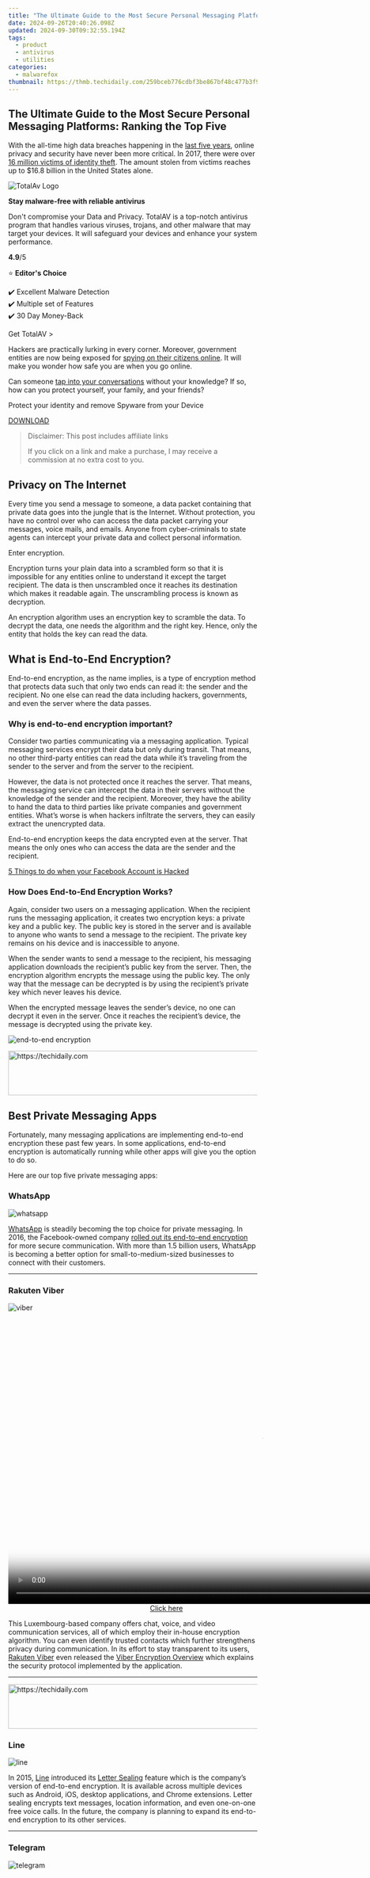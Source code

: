 ```yaml
---
title: "The Ultimate Guide to the Most Secure Personal Messaging Platforms: Ranking the Top Five"
date: 2024-09-26T20:40:26.098Z
updated: 2024-09-30T09:32:55.194Z
tags:
  - product
  - antivirus
  - utilities
categories:
  - malwarefox
thumbnail: https://thmb.techidaily.com/259bceb776cdbf3be867bf48c477b3f9885a0b2e906117f4f6cafe9378e4fe6f.jpg
---
```


## The Ultimate Guide to the Most Secure Personal Messaging Platforms: Ranking the Top Five

With the all-time high data breaches happening in the [last five years](https://www.techrepublic.com/article/the-year-2018-was-the-second-most-active-year-on-record-for-data-breaches-report-says/), online privacy and security have never been more critical. In 2017, there were over [16 million victims of identity theft](https://www.iii.org/fact-statistic/facts-statistics-identity-theft-and-cybercrime). The amount stolen from victims reaches up to $16.8 billion in the United States alone.

![TotalAv Logo](https://www.malwarefox.com/wp-content/uploads/2024/02/totalav-svg.webp "totalav-svg")

**Stay malware-free with reliable antivirus**

Don't compromise your Data and Privacy. TotalAV is a top-notch antivirus program that handles various viruses, trojans, and other malware that may target your devices. It will safeguard your devices and enhance your system performance.

**4.9**/5

⭐ **Editor's Choice**

✔️ Excellent Malware Detection  
✔️ Multiple set of Features  
✔️ 30 Day Money-Back

[](https://tools.techidaily.com/malwarefox/products/) Get TotalAV > 

Hackers are practically lurking in every corner. Moreover, government entities are now being exposed for [spying on their citizens online](https://www.amnestyusa.org/unfollowme-5-reasons-we-should-all-be-concerned-about-government-surveillance/). It will make you wonder how safe you are when you go online.

Can someone [tap into your conversations](https://tools.techidaily.com/malwarefox/products/) without your knowledge? If so, how can you protect yourself, your family, and your friends?

Protect your identity and remove Spyware from your Device

[DOWNLOAD](https://tools.techidaily.com/malwarefox/products/) 

>  Disclaimer: This post includes affiliate links
>
>  If you click on a link and make a purchase, I may receive a commission at no extra cost to you.
>

## Privacy on The Internet

Every time you send a message to someone, a data packet containing that private data goes into the jungle that is the Internet. Without protection, you have no control over who can access the data packet carrying your messages, voice mails, and emails. Anyone from cyber-criminals to state agents can intercept your private data and collect personal information.

Enter encryption.

Encryption turns your plain data into a scrambled form so that it is impossible for any entities online to understand it except the target recipient. The data is then unscrambled once it reaches its destination which makes it readable again. The unscrambling process is known as decryption.

An encryption algorithm uses an encryption key to scramble the data. To decrypt the data, one needs the algorithm and the right key. Hence, only the entity that holds the key can read the data.

## What is End-to-End Encryption?

End-to-end encryption, as the name implies, is a type of encryption method that protects data such that only two ends can read it: the sender and the recipient. No one else can read the data including hackers, governments, and even the server where the data passes.

### Why is end-to-end encryption important?

Consider two parties communicating via a messaging application. Typical messaging services encrypt their data but only during transit. That means, no other third-party entities can read the data while it’s traveling from the sender to the server and from the server to the recipient.

However, the data is not protected once it reaches the server. That means, the messaging service can intercept the data in their servers without the knowledge of the sender and the recipient. Moreover, they have the ability to hand the data to third parties like private companies and government entities. What’s worse is when hackers infiltrate the servers, they can easily extract the unencrypted data.

End-to-end encryption keeps the data encrypted even at the server. That means the only ones who can access the data are the sender and the recipient.

[5 Things to do when your Facebook Account is Hacked](https://tools.techidaily.com/malwarefox/products/)

### How Does End-to-End Encryption Works?

Again, consider two users on a messaging application. When the recipient runs the messaging application, it creates two encryption keys: a private key and a public key. The public key is stored in the server and is available to anyone who wants to send a message to the recipient. The private key remains on his device and is inaccessible to anyone.

When the sender wants to send a message to the recipient, his messaging application downloads the recipient’s public key from the server. Then, the encryption algorithm encrypts the message using the public key. The only way that the message can be decrypted is by using the recipient’s private key which never leaves his device.

When the encrypted message leaves the sender’s device, no one can decrypt it even in the server. Once it reaches the recipient’s device, the message is decrypted using the private key.

![end-to-end encryption](https://www.malwarefox.com/wp-content/uploads/2019/04/End-to-end-encryption.png)

<!-- affiliate ads begin -->
<a href="https://aligracehair.sjv.io/c/5597632/2006933/19272" target="_top" id="2006933">
  <img src="//a.impactradius-go.com/display-ad/19272-2006933" border="0" alt="https://techidaily.com" width="728" height="90"/>
</a>
<img height="0" width="0" src="https://aligracehair.sjv.io/i/5597632/2006933/19272" style="position:absolute;visibility:hidden;" border="0" />
<!-- affiliate ads end -->

## Best Private Messaging Apps

Fortunately, many messaging applications are implementing end-to-end encryption these past few years. In some applications, end-to-end encryption is automatically running while other apps will give you the option to do so.

Here are our top five private messaging apps:

### **WhatsApp**

![whatsapp](https://www.malwarefox.com/wp-content/uploads/2019/04/whatsapp.png)

[WhatsApp](https://www.whatsapp.com/) is steadily becoming the top choice for private messaging. In 2016, the Facebook-owned company [rolled out its end-to-end encryption](https://techcrunch.com/2016/04/05/whatsapp-completes-end-to-end-encryption-rollout/) for more secure communication. With more than 1.5 billion users, WhatsApp is becoming a better option for small-to-medium-sized businesses to connect with their customers.

---

### **Rakuten Viber**

![viber](https://www.malwarefox.com/wp-content/uploads/2019/04/viber.png)

<!-- affiliate ads begin -->
<span id="1155462">
					<video width="1024" height="576" style="cursor:pointer"
           poster="//a.impactradius-go.com/display-clicktoplayimage/1155462.png"
           onclick="if(!this.playClicked){this.play();this.setAttribute('controls',true);this.playClicked=true;}">
	   <source src="//a.impactradius-go.com/display-ad/14559-1155462">
	   <img src="//a.impactradius-go.com/display-clicktoplayimage/1155462.png" style="border: none; height: 100%; width: 100%; object-fit: contain">
	</video>
	<div style="width:640px;text-align:center"><a href="javascript:window.open(decodeURIComponent('https%3A%2F%2Fpropmoneyinc.pxf.io%2Fc%2F5597632%2F1155462%2F14559'), '_blank');void(0);">Click here</a></div>
</span>
<img height="0" width="0" src="https://imp.pxf.io/i/5597632/1155462/14559" style="position:absolute;visibility:hidden;" border="0" />
<!-- affiliate ads end -->

This Luxembourg-based company offers chat, voice, and video communication services, all of which employ their in-house encryption algorithm. You can even identify trusted contacts which further strengthens privacy during communication. In its effort to stay transparent to its users, [Rakuten Viber](https://www.viber.com/) even released the [Viber Encryption Overview](https://www.viber.com/app/uploads/Viber-Encryption-Overview.pdf) which explains the security protocol implemented by the application.

---

<!-- affiliate ads begin -->
<a href="https://appsumo.8odi.net/c/5597632/2130871/7443" target="_top" id="2130871">
  <img src="//a.impactradius-go.com/display-ad/7443-2130871" border="0" alt="https://techidaily.com" width="728" height="90"/>
</a>
<img height="0" width="0" src="https://appsumo.8odi.net/i/5597632/2130871/7443" style="position:absolute;visibility:hidden;" border="0" />
<!-- affiliate ads end -->

### **Line**

![line](https://www.malwarefox.com/wp-content/uploads/2019/04/line.png)

In 2015, [Line](https://line.me/en/) introduced its [Letter Sealing](https://www.digitaltrends.com/android/line-app-letter-sealing-encryption-news/#:cBy9GJMZ7-JenA) feature which is the company’s version of end-to-end encryption. It is available across multiple devices such as Android, iOS, desktop applications, and Chrome extensions. Letter sealing encrypts text messages, location information, and even one-on-one free voice calls. In the future, the company is planning to expand its end-to-end encryption to its other services.

---

### **Telegram**

![telegram](https://www.malwarefox.com/wp-content/uploads/2019/04/telegram.png)

<!-- affiliate ads begin -->
<span id="1977020">
					<video width="128" height="480" style="cursor:pointer"
           poster="//a.impactradius-go.com/display-clicktoplayimage/1977020.png"
           onclick="if(!this.playClicked){this.play();this.setAttribute('controls',true);this.playClicked=true;}">
	   <source src="//a.impactradius-go.com/display-ad/22993-1977020">
	   <img src="//a.impactradius-go.com/display-clicktoplayimage/1977020.png" style="border: none; height: 100%; width: 100%; object-fit: contain">
	</video>
	<div style="width:80px;text-align:center"><a href="javascript:window.open(decodeURIComponent('https%3A%2F%2Fhomestyler.sjv.io%2Fc%2F5597632%2F1977020%2F22993'), '_blank');void(0);">Click here</a></div>
</span>
<img height="0" width="0" src="https://imp.pxf.io/i/5597632/1977020/22993" style="position:absolute;visibility:hidden;" border="0" />
<!-- affiliate ads end -->

[Telegram](https://telegram.org/) is one of the first messaging applications focusing on security and speed. Its end-to-end encryption algorithm is one of the most secure messaging platforms around. Moreover, its 200 million active users enjoy more secure communication through its [Secret Chats](https://telegram.org/faq#secret-chats). Messages sent through Secret Chats self-destruct in a set amount of time after the recipient has read them.

---

### **Signal**

![signal](https://www.malwarefox.com/wp-content/uploads/2019/04/signal.png)

<!-- affiliate ads begin -->
<a href="https://appsumo.8odi.net/c/5597632/2068407/7443" target="_top" id="2068407">
  <img src="//a.impactradius-go.com/display-ad/7443-2068407" border="0" alt="https://techidaily.com" width="728" height="90"/>
</a>
<img height="0" width="0" src="https://appsumo.8odi.net/i/5597632/2068407/7443" style="position:absolute;visibility:hidden;" border="0" />
<!-- affiliate ads end -->

[Signal](https://signal.org/) was born out of Whisper Systems’ encrypted voice calling and encrypted texting applications. The messaging application employs an open-source encryption engine. Leading cyber security features like Edward Snowden and Bruce Scheier use Signal for their strong security features. WhatsApp co-founder Brian Acton recently donated $50 million to support [Signal Foundation](https://signalfoundation.org/)’s mission “to develop open source privacy technology that protects free expression and enables secure global communication.”

---

<!-- affiliate ads begin -->
<a href="https://aligracehair.sjv.io/c/5597632/2115932/19272" target="_top" id="2115932">
  <img src="//a.impactradius-go.com/display-ad/19272-2115932" border="0" alt="https://techidaily.com" width="300" height="90"/>
</a>
<img height="0" width="0" src="https://aligracehair.sjv.io/i/5597632/2115932/19272" style="position:absolute;visibility:hidden;" border="0" />
<!-- affiliate ads end -->

## Final Thoughts

Beyond using private messaging applications that employ end-to-end encryption, protect yourself from malware attacks that aim to collect your private information. Install anti-malware software like MalwareFox to protect yourself from all types of malicious attacks.

### Leave a Comment [Cancel reply](https://tools.techidaily.com/malwarefox/products/)

Comment

Name Email 

Save my name, email, and website in this browser for the next time I comment.

Δ

<ins class="adsbygoogle"
     style="display:block"
     data-ad-format="autorelaxed"
     data-ad-client="ca-pub-7571918770474297"
     data-ad-slot="1223367746"></ins>

<ins class="adsbygoogle"
     style="display:block"
     data-ad-client="ca-pub-7571918770474297"
     data-ad-slot="8358498916"
     data-ad-format="auto"
     data-full-width-responsive="true"></ins>

<span class="atpl-alsoreadstyle">Also read:</span>
<div><ul>
<li><a href="https://facebook-record-videos.techidaily.com/new-2024-approved-creating-engaging-stream-content-shorts/"><u>[New] 2024 Approved Creating Engaging Stream Content Shorts</u></a></li>
<li><a href="https://fox-info.techidaily.com/new-how-to-add-fade-inout-premiere-pro-for-2024/"><u>[New] How to Add Fade In/Out Premiere Pro for 2024</u></a></li>
<li><a href="https://facebook-video-share.techidaily.com/updated-2024-approved-essential-youtube-beauty-influencers-10-creators-to-watch/"><u>[Updated] 2024 Approved Essential YouTube Beauty Influencers 10 Creators to Watch</u></a></li>
<li><a href="https://facebook-video-recording.techidaily.com/5-facebook-video-grabbers/"><u>5 Facebook Video Grabbers</u></a></li>
<li><a href="https://win-community.techidaily.com/free-tech-guide-creating-bootable-os-recovery-disks-for-dell-hp-lenovo-and-surface-devices-learn-how/"><u>Free Tech-Guide: Creating Bootable OS Recovery Disks for Dell, HP, Lenovo & Surface Devices – Learn How!</u></a></li>
<li><a href="https://win-community.techidaily.com/getting-started-with-the-microsoft-windows-insider-program-benefits-and-enrollment-guide/"><u>Getting Started with the Microsoft Windows Insider Program: Benefits & Enrollment Guide</u></a></li>
<li><a href="https://fake-location.techidaily.com/how-can-i-use-a-fake-gps-without-mock-location-on-xiaomi-13t-drfone-by-drfone-virtual-android/"><u>How Can I Use a Fake GPS Without Mock Location On Xiaomi 13T? | Dr.fone</u></a></li>
<li><a href="https://win-community.techidaily.com/protect-your-digital-world-the-ultimate-technique-for-retaining-everything-while-resetting-windows-11/"><u>Protect Your Digital World: The Ultimate Technique for Retaining Everything While Resetting Windows 11</u></a></li>
<li><a href="https://unlock-android.techidaily.com/rootjunky-apk-to-bypass-google-frp-lock-for-honor-magic-5-pro-by-drfone-android/"><u>Rootjunky APK To Bypass Google FRP Lock For Honor Magic 5 Pro</u></a></li>
<li><a href="https://buynow-info.techidaily.com/samsung-galaxy-tab-s3-does-it-hold-up-against-new-competitors/"><u>Samsung Galaxy Tab S3: Does It Hold Up Against New Competitors?</u></a></li>
<li><a href="https://win-community.techidaily.com/tailored-installation-of-windows-11-techniques-to-evade-reductions-by-microsoft-zdnet-insights/"><u>Tailored Installation of Windows 11: Techniques to Evade Reductions by Microsoft | ZDNET Insights</u></a></li>
<li><a href="https://win-community.techidaily.com/top-12-essential-windows-apps-retained-and-11-unwanted-ones-discarded-in-each-fresh-setup-insights-from-zdnet/"><u>Top 12 Essential Windows Apps Retained and 11 Unwanted Ones Discarded in Each Fresh Setup: Insights From ZDNet</u></a></li>
<li><a href="https://win-community.techidaily.com/unlock-faster-system-responsiveness-in-windows-11-with-a-key-trick-to-swiftly-end-halted-applications-as-revealed-by-zdnet-experts/"><u>Unlock Faster System Responsiveness in Windows 11 with a Key Trick to Swiftly End Halted Applications, as Revealed by ZDNet Experts</u></a></li>
</ul></div>

